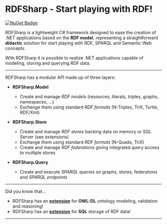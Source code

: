 # RDFSharp - Start playing with RDF!
[![NuGet Badge](https://buildstats.info/nuget/RDFSharp)](https://www.nuget.org/packages/RDFSharp)

RDFSharp is a lightweight C# framework designed to ease the creation of .NET applications based on the <b>RDF model</b>, representing a straightforward <b>didactic</b> solution for start playing with RDF, SPARQL and Semantic Web concepts. 

With RDFSharp it is possible to realize .NET applications capable of modeling, storing and querying RDF data.
<hr>
RDFSharp has a modular API made up of three layers: 

<ul>
    <li><b>RDFSharp.Model</b></li> 
    <ul>
        <li>Create and manage <i>RDF models</i> (resources, literals, triples, graphs, namespaces, ...)</li>
        <li>Exchange them using standard <i>RDF formats</i> (N-Triples, TriX, Turtle, RDF/Xml)</li>
    </ul>
</ul>
<ul>
    <li><b>RDFSharp.Store</b></li> 
    <ul>
        <li>Create and manage <i>RDF stores</i> backing data on memory or SQL Server (see extensions)</li>
        <li>Exchange them using standard <i>RDF formats</i> (N-Quads, TriX)</li>
        <li>Create and manage <i>RDF federations</i> giving integrated query access to multiple stores</li>
    </ul>
</ul>
<ul>
    <li><b>RDFSharp.Query</b></li> 
    <ul>
        <li>Create and execute <i>SPARQL queries</i> on graphs, stores, federations and <i>SPARQL endpoints</i></li>
    </ul>
</ul>
<hr>
Did you know that...
<ul>
    <li>RDFSharp has an <b><a href="https://github.com/mdesalvo/RDFSharp.Semantics">extension</a></b> for <b>OWL-DL</b> ontology modeling, validation and reasoning!</li>  
    <li>RDFSharp has an <b><a href="https://github.com/mdesalvo/RDFSharp.Stores">extension</a></b> for <b>SQL</b> storage of RDF data!</li>
</ul>
<hr>
